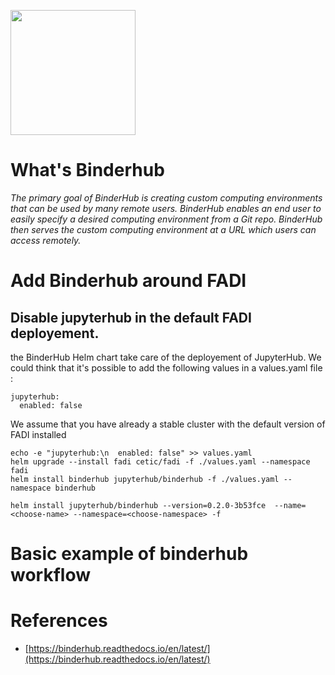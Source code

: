 <a href="https://binderhub.readthedocs.io/en/latest/" alt="Apache Nifi"><img src="images/logos/binderhub.png" width="200px" /></a>

# What's Binderhub

*The primary goal of BinderHub is creating custom computing environments that can be used by many remote users. BinderHub enables an end user to easily specify a desired computing environment from a Git repo. BinderHub then serves the custom computing environment at a URL which users can access remotely.*

# Add Binderhub around FADI

## Disable jupyterhub in the default FADI deployement.
the BinderHub Helm chart take care of the deployement of JupyterHub. We could think that it's possible to
add the following values in a values.yaml file :
```
jupyterhub:
  enabled: false
```
We assume that you have already a stable cluster with the default version of FADI installed


```
echo -e "jupyterhub:\n  enabled: false" >> values.yaml
helm upgrade --install fadi cetic/fadi -f ./values.yaml --namespace fadi
helm install binderhub jupyterhub/binderhub -f ./values.yaml --namespace binderhub

helm install jupyterhub/binderhub --version=0.2.0-3b53fce  --name=<choose-name> --namespace=<choose-namespace> -f 
```

# Basic example of binderhub workflow
# References
 - [https://binderhub.readthedocs.io/en/latest/](https://binderhub.readthedocs.io/en/latest/)

